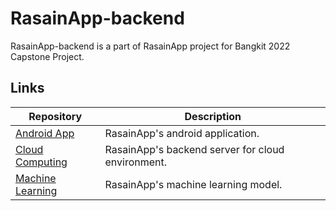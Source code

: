 # RasainApp-backend

RasainApp-backend is a part of RasainApp project for Bangkit 2022 Capstone Project.

## Links

| Repository | Description |
| --- | --- |
| [Android App](https://github.com/ChristanFarel/RasainApp) | RasainApp's android application. |
| [Cloud Computing](https://github.com/andikabahari/RasainApp-backend) | RasainApp's backend server for cloud environment. |
| [Machine Learning](#) | RasainApp's machine learning model. |
